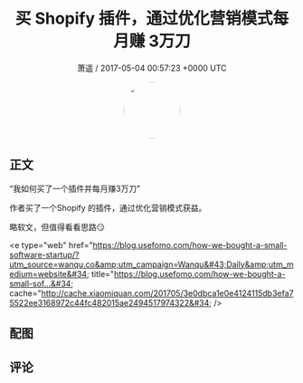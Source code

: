 <h1 align="center">买 Shopify 插件，通过优化营销模式每月赚 3万刀</h1>
<p align="center">
    <a>萧遥 / 2017-05-04 00:57:23 &#43;0000 UTC</a>
</p>

<div align="center">
    <img src="https://images.zsxq.com/FsurLbkQq-G5zJLVU_S_SdwHVTGO?e=1590940799&amp;token=kIxbL07-8jAj8w1n4s9zv64FuZZNEATmlU_Vm6zD:GJqgfNiwftE-_9zwPTPFtbImT2s=" width="100" height="100" style="border:1px solid;border-radius:50%; color:#ffffff"/>
</div>

## 正文

<div>
“我如何买了一个插件并每月赚3万刀”

作者买了一个Shopify 的插件，通过优化营销模式获益。

略软文，但值得看看思路😏

&lt;e type=&#34;web&#34; href=&#34;https://blog.usefomo.com/how-we-bought-a-small-software-startup/?utm_source=wanqu.co&amp;utm_campaign=Wanqu&#43;Daily&amp;utm_medium=website&#34; title=&#34;https://blog.usefomo.com/how-we-bought-a-small-sof...&#34; cache=&#34;http://cache.xiaomiquan.com/201705/3e0dbca1e0e4124115db3efa75522ee3168972c44fc482015ae2494517974322&#34; /&gt;
</div>

## 配图
<div class="image" align="center">

</div>

## 评论

<div align="left">
<div>

</div>
</div>